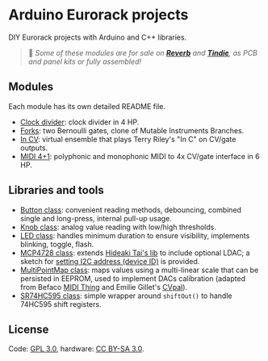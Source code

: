 Arduino Eurorack projects
=========================

DIY Eurorack projects with Arduino and C++ libraries.

> 🛒 *Some of these modules are for sale on **[Reverb](https://reverb.com/shop/joeseggiola)** and **[Tindie](https://www.tindie.com/stores/joeseggiola/)**, as PCB and panel kits or fully assembled!*

Modules
-------

Each module has its own detailed README file.

- [Clock divider](clock-divider/): clock divider in 4 HP.
- [Forks](forks/): two Bernoulli gates, clone of Mutable Instruments Branches.
- [In CV](in-cv/): virtual ensemble that plays Terry Riley's "In C" on CV/gate outputs.
- [MIDI 4+1](midi4plus1/): polyphonic and monophonic MIDI to 4x CV/gate interface in 6 HP.

Libraries and tools
-------------------

- [Button class](lib/Button.cpp): convenient reading methods, debouncing, combined single and long-press, internal pull-up usage.
- [Knob class](lib/Knob.cpp): analog value reading with low/high thresholds.
- [LED class](lib/Led.cpp): handles minimum duration to ensure visibility, implements blinking, toggle, flash.
- [MCP4728 class](lib/MCP4728.cpp): extends [Hideaki Tai's lib](https://github.com/hideakitai/MCP4728) to include optional LDAC; a sketch for [setting I2C address (device ID)](tools/mcp4728_addr) is provided.
- [MultiPointMap class](lib/MultiPointMap.cpp): maps values using a multi-linear scale that can be persisted in EEPROM, used to implement DACs calibration (adapted from Befaco [MIDI Thing](https://github.com/Befaco/midithing) and Emilie Gillet's [CVpal](https://github.com/pichenettes/cvpal)).
- [SR74HC595 class](lib/SR74HC595.cpp): simple wrapper around `shiftOut()` to handle 74HC595 shift registers.

License
-------

Code: [GPL 3.0](LICENSE), hardware: [CC BY-SA 3.0](https://creativecommons.org/licenses/by-sa/3.0/).
